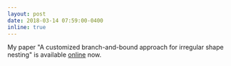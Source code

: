 ```yaml
---
layout: post
date: 2018-03-14 07:59:00-0400
inline: true
---
```


My paper "A customized branch-and-bound approach for irregular shape nesting" is available [online](https://link.springer.com/article/10.1007/s10898-018-0637-y) now.